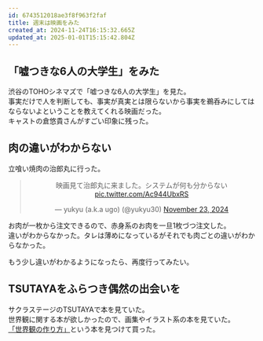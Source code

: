 ```yaml
---
id: 6743512018ae3f8f963f2faf
title: 週末は映画をみた
created_at: 2024-11-24T16:15:32.665Z
updated_at: 2025-01-01T15:15:42.804Z
---
```


<h2>「嘘つきな6人の大学生」をみた</h2>
<p>渋谷のTOHOシネマズで「嘘つきな6人の大学生」を見た。<br>
事実だけで人を判断しても、事実が真実とは限らないから事実を鵜呑みにしてはならないよということを教えてくれる映画だった。<br>
キャストの倉悠貴さんがすごい印象に残った。</p>
<h2>肉の違いがわからない</h2>
<p>立喰い焼肉の治郎丸に行った。</p>
<blockquote class="twitter-tweet" data-dnt="true" align="center"><p lang="ja" dir="ltr">映画見て治郎丸に来ました。システムが何も分からない <a href="https://t.co/Ac944UbxRS">pic.twitter.com/Ac944UbxRS</a></p>&mdash; yukyu (a.k.a ugo) (@yukyu30) <a href="https://twitter.com/yukyu30/status/1860281898972643492?ref_src=twsrc%5Etfw">November 23, 2024</a></blockquote>
<script async src="https://platform.twitter.com/widgets.js" charset="utf-8"></script>
<p>お肉が一枚から注文できるので、赤身系のお肉を一旦1枚づつ注文した。<br>
違いがわからなかった。タレは薄めになっているがそれでも肉ごとの違いがわからなかった。</p>
<p>もう少し違いがわかるようになったら、再度行ってみたい。</p>
<h2>TSUTAYAをふらつき偶然の出会いを</h2>
<p>サクラステージのTSUTAYAで本を見ていた。<br>
世界観に関する本が欲しかったので、画集やイラスト系の本を見ていた。<br>
<a href="https://www.amazon.co.jp/dp/4798166022">「世界観の作り方」</a>という本を見つけて買った。</p>
